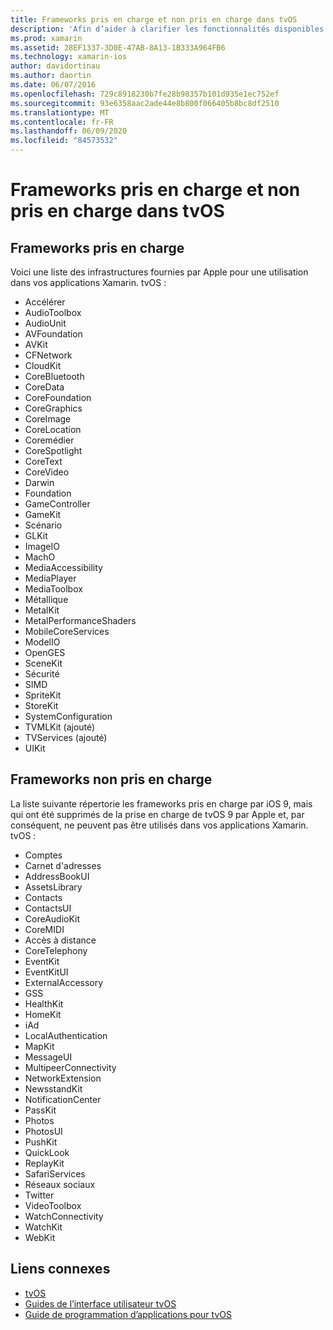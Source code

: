```yaml
---
title: Frameworks pris en charge et non pris en charge dans tvOS
description: 'Afin d’aider à clarifier les fonctionnalités disponibles pour les applications tvOS, ce document fournit deux listes d’Apple frameworks : celles prises en charge par tvOS, et celles qui ne sont pas prises en charge par tvOS.'
ms.prod: xamarin
ms.assetid: 28EF1337-3D0E-47AB-8A13-1B333A964FB6
ms.technology: xamarin-ios
author: davidortinau
ms.author: daortin
ms.date: 06/07/2016
ms.openlocfilehash: 729c8918230b7fe28b98357b101d935e1ec752ef
ms.sourcegitcommit: 93e6358aac2ade44e8b800f066405b8bc8df2510
ms.translationtype: MT
ms.contentlocale: fr-FR
ms.lasthandoff: 06/09/2020
ms.locfileid: "84573532"
---
```

# <a name="supported-and-unsupported-frameworks-in-tvos"></a>Frameworks pris en charge et non pris en charge dans tvOS

<a name="Supported-Frameworks"></a>

## <a name="supported-frameworks"></a>Frameworks pris en charge

Voici une liste des infrastructures fournies par Apple pour une utilisation dans vos applications Xamarin. tvOS :

- Accélérer
- AudioToolbox
- AudioUnit
- AVFoundation
- AVKit
- CFNetwork
- CloudKit
- CoreBluetooth
- CoreData
- CoreFoundation
- CoreGraphics
- CoreImage
- CoreLocation
- Coremédier
- CoreSpotlight
- CoreText
- CoreVideo
- Darwin
- Foundation
- GameController
- GameKit
- Scénario
- GLKit
- ImageIO
- MachO
- MediaAccessibility
- MediaPlayer
- MediaToolbox
- Métallique
- MetalKit
- MetalPerformanceShaders
- MobileCoreServices
- ModelIO
- OpenGES
- SceneKit
- Sécurité
- SIMD
- SpriteKit
- StoreKit
- SystemConfiguration
- TVMLKit (ajouté)
- TVServices (ajouté)
- UIKit

<a name="Unsupported-Frameworks"></a>

## <a name="unsupported-frameworks"></a>Frameworks non pris en charge

La liste suivante répertorie les frameworks pris en charge par iOS 9, mais qui ont été supprimés de la prise en charge de tvOS 9 par Apple et, par conséquent, ne peuvent pas être utilisés dans vos applications Xamarin. tvOS :

- Comptes
- Carnet d'adresses
- AddressBookUI
- AssetsLibrary
- Contacts
- ContactsUI
- CoreAudioKit
- CoreMIDI
- Accès à distance
- CoreTelephony
- EventKit
- EventKitUI
- ExternalAccessory
- GSS
- HealthKit
- HomeKit
- iAd
- LocalAuthentication
- MapKit
- MessageUI
- MultipeerConnectivity
- NetworkExtension
- NewsstandKit
- NotificationCenter
- PassKit
- Photos
- PhotosUI
- PushKit
- QuickLook
- ReplayKit
- SafariServices
- Réseaux sociaux
- Twitter
- VideoToolbox
- WatchConnectivity
- WatchKit
- WebKit

## <a name="related-links"></a>Liens connexes

- [tvOS](https://developer.apple.com/tvos/)
- [Guides de l’interface utilisateur tvOS](https://developer.apple.com/tvos/human-interface-guidelines/)
- [Guide de programmation d’applications pour tvOS](https://developer.apple.com/library/prerelease/tvos/documentation/General/Conceptual/AppleTV_PG/)
